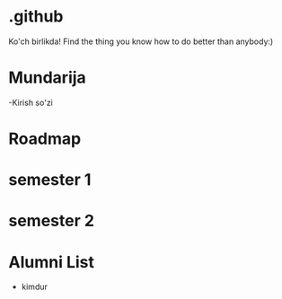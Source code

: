 # .github

Ko'ch birlikda!
Find the thing you know how to do better than anybody:)

# Mundarija
-Kirish so'zi


# Roadmap


# semester 1


# semester 2



# Alumni List
- kimdur
